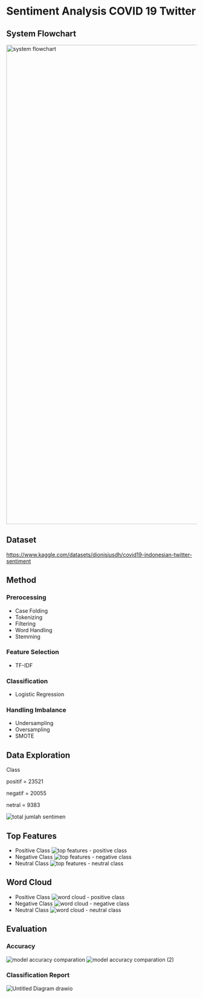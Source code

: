 # Sentiment Analysis COVID 19 Twitter

## System Flowchart

<img width="1264" alt="system flowchart" src="https://github.com/muhakbarhamid21/sentiment-analysis-covid-19-twitter/assets/72149133/eab31585-aa01-4d82-82aa-0ee52b78bdeb">

## Dataset

https://www.kaggle.com/datasets/dionisiusdh/covid19-indonesian-twitter-sentiment

## Method

### Prerocessing

- Case Folding
- Tokenizing
- Filtering
- Word Handling
- Stemming

### Feature Selection

- TF-IDF

### Classification

- Logistic Regression

### Handling Imbalance

- Undersampling
- Oversampling
- SMOTE

## Data Exploration

Class

positif = 23521

negatif = 20055

netral = 9383

![total jumlah sentimen](https://github.com/muhakbarhamid21/sentiment-analysis-covid-19-twitter/assets/72149133/6f96a7a3-b8da-4093-8a5b-a5f239097c69)

## Top Features

- Positive Class
  ![top features - positive class](https://github.com/muhakbarhamid21/sentiment-analysis-covid-19-twitter/assets/72149133/49447d71-493a-466f-bc2e-d99326294b4d)
- Negative Class
  ![top features - negative class](https://github.com/muhakbarhamid21/sentiment-analysis-covid-19-twitter/assets/72149133/54136943-5b7b-479d-9900-b03be2a66a14)
- Neutral Class
  ![top features - neutral class](https://github.com/muhakbarhamid21/sentiment-analysis-covid-19-twitter/assets/72149133/cbf9eb7a-cb12-4daf-a11d-4947cebf86a8)

## Word Cloud

- Positive Class
  ![word cloud - positive class](https://github.com/muhakbarhamid21/sentiment-analysis-covid-19-twitter/assets/72149133/97468b02-8993-449d-ac56-5ad554ab0aa0)
- Negative Class
  ![word cloud - negative class](https://github.com/muhakbarhamid21/sentiment-analysis-covid-19-twitter/assets/72149133/8ea0c7a2-0356-43bc-a51d-3bcd256f7fde)
- Neutral Class
  ![word cloud - neutral class](https://github.com/muhakbarhamid21/sentiment-analysis-covid-19-twitter/assets/72149133/077f85d8-3e87-4b5d-bb89-5417a67a5569)

## Evaluation

### Accuracy

![model accuracy comparation](https://github.com/muhakbarhamid21/sentiment-analysis-covid-19-twitter/assets/72149133/681908de-e58b-4a70-abf6-5e9adad1aacb)
![model accuracy comparation (2)](https://github.com/muhakbarhamid21/sentiment-analysis-covid-19-twitter/assets/72149133/3d114689-3e47-4b80-8859-aa8d56773416)

### Classification Report

![Untitled Diagram drawio](https://github.com/muhakbarhamid21/sentiment-analysis-covid-19-twitter/assets/72149133/e27f5e88-9a34-4718-9c8a-33562512400b)
